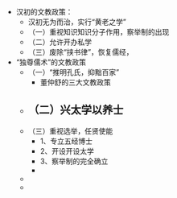 - 汉初的文教政策：
	- 汉初无为而治，实行“黄老之学”
	- （一）重视知识知识分子作用，察举制的出现
	- （二）允许开办私学
	- （三）废除“挟书律”，恢复儒经，
- “独尊儒术”的文教政策
	- （一）“推明孔氏，抑黜百家”
		- 董仲舒的三大文教政策
	- （二）兴太学以养士
		-
	- （三）重视选举，任贤使能
		- 1、专立五经博士
		- 2、开设开设太学
		- 3、察举制的完全确立
		-
	-
	-